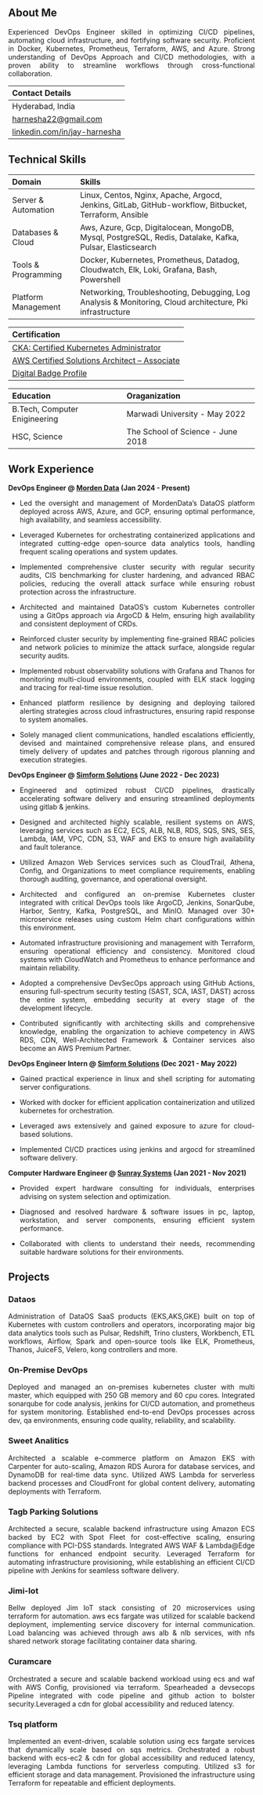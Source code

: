 ## About Me

<p align="justify">
Experienced DevOps Engineer skilled in optimizing CI/CD pipelines, automating cloud infrastructure, and fortifying software security. Proficient in Docker, Kubernetes, Prometheus, Terraform, AWS, and Azure. Strong understanding of DevOps Approach and CI/CD methodologies, with a proven ability to streamline workflows through cross-functional collaboration.
</p>

| Contact Details |
|:--------|
| Hyderabad, India |
| [harnesha22@gmail.com](harnesha22@gmail.com) |
| [linkedin.com/in/jay-harnesha](https://www.linkedin.com/in/jay-harnesha) |

## Technical Skills

| Domain | Skills |
|:--------|:--------|
| Server & Automation | Linux, Centos, Nginx, Apache, Argocd, Jenkins, GitLab, GitHub-workflow, Bitbucket, Terraform, Ansible |
| Databases & Cloud | Aws, Azure, Gcp, Digitalocean, MongoDB, Mysql, PostgreSQL, Redis, Datalake, Kafka, Pulsar, Elasticsearch |
| Tools & Programming | Docker, Kubernetes, Prometheus, Datadog, Cloudwatch, Elk, Loki, Grafana, Bash, Powershell |
| Platform Management | Networking, Troubleshooting, Debugging, Log Analysis & Monitoring, Cloud architecture, Pki infrastructure |

| Certification |
|:--------|
| [CKA: Certified Kubernetes Administrator](https://www.credly.com/badges/34cc07ba-975f-4451-a81d-bd2efa0ba603/public_url) |
| [AWS Certified Solutions Architect – Associate](https://www.credly.com/badges/bc4024ce-a0f5-4665-b22a-8dc9d234a2fa/public_url) |
| [Digital Badge Profile]([https://www.credly.com/badges/bc4024ce-a0f5-4665-b22a-8dc9d234a2fa/public_url](https://www.credly.com/users/jay_harnesha)) |

| Education | Oraganization |
|:--------|:--------|
| B.Tech, Computer Enigineering | Marwadi University - May 2022	|
| HSC, Science | The School of Science - June 2018 |

## Work Experience
**DevOps Engineer @ [Morden Data](https://themoderndatacompany.com) (Jan 2024 - Present)**
- <p align="justify"> Led the oversight and management of MordenData’s DataOS platform deployed across AWS, Azure, and GCP, ensuring optimal performance, high availability, and seamless accessibility. </p>
- <p align="justify"> Leveraged Kubernetes for orchestrating containerized applications and integrated cutting-edge open-source data analytics tools, handling frequent scaling operations and system updates. </p>
- <p align="justify"> Implemented comprehensive cluster security with regular security audits, CIS benchmarking for cluster hardening, and advanced RBAC policies, reducing the overall attack surface while ensuring robust protection across the infrastructure. </p>
- <p align="justify"> Architected and maintained DataOS’s custom Kubernetes controller using a GitOps approach via ArgoCD & Helm, ensuring high availability and consistent deployment of CRDs. </p>
- <p align="justify"> Reinforced cluster security by implementing fine-grained RBAC policies and network policies to minimize the attack surface, alongside regular security audits. </p>
- <p align="justify"> Implemented robust observability solutions with Grafana and Thanos for monitoring multi-cloud environments, coupled with ELK stack logging and tracing for real-time issue resolution. </p>
- <p align="justify"> Enhanced platform resilience by designing and deploying tailored alerting strategies across cloud infrastructures, ensuring rapid response to system anomalies. </p>
- <p align="justify"> Solely managed client communications, handled escalations efficiently, devised and maintained comprehensive release plans, and ensured timely delivery of updates and patches through rigorous planning and execution strategies. </p>

**DevOps Engineer @ [Simform Solutions](https://www.simform.com) (June 2022 - Dec 2023)**
- <p align="justify"> Engineered and optimized robust CI/CD pipelines, drastically accelerating software delivery and ensuring streamlined deployments using gitlab & jenkins. </p>
- <p align="justify"> Designed and architected highly scalable, resilient systems on AWS, leveraging services such as EC2, ECS, ALB, NLB, RDS, SQS, SNS, SES, Lambda, IAM, VPC, CDN, S3, WAF and EKS to ensure high availability and fault tolerance. </p>
- <p align="justify"> Utilized Amazon Web Services services such as CloudTrail, Athena, Config, and Organizations to meet compliance requirements, enabling thorough auditing, governance, and operational oversight. </p>
- <p align="justify"> Architected and configured an on-premise Kubernetes cluster integrated with critical DevOps tools like ArgoCD, Jenkins, SonarQube, Harbor, Sentry, Kafka, PostgreSQL, and MinIO. Managed over 30+ microservice releases using custom Helm chart configurations within this environment. </p>
- <p align="justify"> Automated infrastructure provisioning and management with Terraform, ensuring operational efficiency and consistency. Monitored cloud systems with CloudWatch and Prometheus to enhance performance and maintain reliability. </p>
- <p align="justify"> Adopted a comprehensive DevSecOps approach using GitHub Actions, ensuring full-spectrum security testing (SAST, SCA, IAST, DAST) across the entire system, embedding security at every stage of the development lifecycle. </p>
- <p align="justify"> Contributed significantly with architecting skills and comprehensive knowledge, enabling the organization to achieve competency in AWS RDS, CDN, Well-Architected Framework & Container services also become an AWS Premium Partner. </p>


**DevOps Engineer Intern @ [Simform Solutions](https://www.simform.com) (Dec 2021 - May 2022)**
- <p align="justify"> Gained practical experience in linux and shell scripting for automating server configurations. </p>
- <p align="justify"> Worked with docker for efficient application containerization and utilized kubernetes for orchestration. </p>
- <p align="justify"> Leveraged aws extensively and gained exposure to azure for cloud-based solutions. </p>
- <p align="justify"> Implemented CI/CD practices using jenkins and argocd for streamlined software delivery. </p>

**Computer Hardware Engineer @ [Sunray Systems](https://www.sunraysystems.in) (Jan 2021 - Nov 2021)**
- <p align="justify"> Provided expert hardware consulting for individuals, enterprises advising on system selection and optimization. </p>
- <p align="justify"> Diagnosed and resolved hardware & software issues in pc, laptop, workstation, and server components, ensuring efficient system performance. </p>
- <p align="justify"> Collaborated with clients to understand their needs, recommending suitable hardware solutions for their environments. </p>

## Projects

### Dataos
<p align="justify">
Administration of DataOS SaaS products (EKS,AKS,GKE) built on top of Kubernetes with custom controllers and operators, incorporating major big data analytics tools such as Pulsar, Redshift, Trino clusters, Workbench, ETL workflows, Airflow, Spark and open-source tools like ELK, Prometheus, Thanos, JuiceFS, Velero, kong controllers and more.
</p>  

### On-Premise DevOps
<p align="justify">
Deployed and managed an on-premises kubernetes cluster with multi master, which equipped with 250 GB memory and 60 cpu cores. Integrated sonarqube for code analysis, jenkins for CI/CD automation, and prometheus for system monitoring. Established end-to-end DevOps processes across dev, qa environments, ensuring code quality, reliability, and scalability.
</p>

### Sweet Analitics
<p align="justify">
Architected a scalable e-commerce platform on Amazon EKS with Carpenter for auto-scaling, Amazon RDS Aurora for database services, and DynamoDB for real-time data sync. Utilized AWS Lambda for serverless backend processes and CloudFront for global content delivery, automating deployments with Terraform.
</p>

### Tagb Parking Solutions
<p align="justify">
Architected a secure, scalable backend infrastructure using Amazon ECS backed by EC2 with Spot Fleet for cost-effective scaling, ensuring compliance with PCI-DSS standards. Integrated AWS WAF & Lambda@Edge functions for enhanced endpoint security. Leveraged Terraform for automating infrastructure provisioning, while establishing an efficient CI/CD pipeline with Jenkins for seamless software delivery.
</p>

### Jimi-Iot
<p align="justify">
Bellw deployed Jim IoT stack consisting of 20 microservices using terraform for automation. aws ecs fargate was utilized for scalable backend deployment, implementing service discovery for internal communication. Load balancing was achieved through aws alb & nlb services, with nfs shared network storage facilitating container data sharing.
</p>

### Curamcare
<p align="justify">
Orchestrated a secure and scalable backend workload using ecs and waf with AWS Config, provisioned via terraform. Spearheaded a devsecops Pipeline integrated with code pipeline and github action to bolster security.Leveraged a cdn for global accessibility and reduced latency.
</p>

### Tsq platform
<p align="justify">
Implemented an event-driven, scalable solution using ecs fargate services that dynamically scale based on sqs metrics. Orchestrated a robust backend with ecs-ec2 & cdn for global accessibility and reduced latency, leveraging Lambda functions for serverless computing. Utilized s3 for efficient storage and data management. Provisioned the infrastructure using Terraform for repeatable and efficient deployments.
</p>
